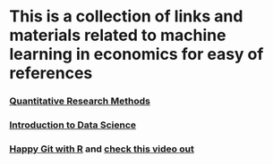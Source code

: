 # This is a collection of links and materials related to machine learning in economics for easy of references
### [Quantitative Research Methods](https://bookdown.org/josiesmith/qrmbook) 
### [Introduction to Data Science](https://bookdown.org/ronsarafian/IntrotoDS)
### [Happy Git with R](https://rstudio.com/resources/rstudioconf-2017/happy-git-and-gihub-for-the-user-tutorial) and [check this video out](https://www.youtube.com/watch?v=E2d91v1Twcc)
